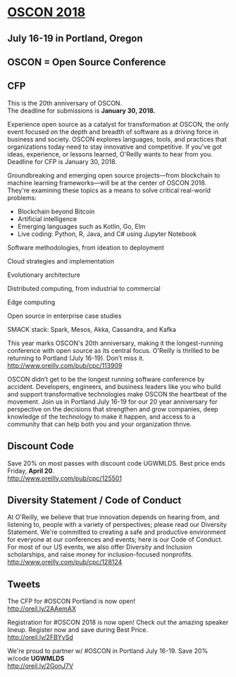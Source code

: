 # [OSCON 2018](https://conferences.oreilly.com/oscon/oscon-or)
## July 16-19 in Portland, Oregon
## OSCON = Open Source Conference

## CFP
This is the 20th anniversary of OSCON.   
The deadline for submissions is **January 30, 2018.**

Experience open source as a catalyst for transformation at OSCON, the only event focused on the depth and breadth of software as a driving force in business and society. OSCON explores languages, tools, and practices that organizations today need to stay innovative and competitive. If you’ve got ideas, experience, or lessons learned, O'Reilly wants to hear from you. Deadline for CFP is January 30, 2018. 

Groundbreaking and emerging open source projects—from blockchain to machine learning frameworks—will be at the center of OSCON 2018. They're examining these topics as a means to solve critical real-world problems: 
* Blockchain beyond Bitcoin
* Artificial intelligence
* Emerging languages such as Kotlin, Go, Elm
* Live coding: Python, R, Java, and C# using Jupyter Notebook

Software methodologies, from ideation to deployment

Cloud strategies and implementation

Evolutionary architecture

Distributed computing, from industrial to commercial

Edge computing

Open source in enterprise case studies

SMACK stack: Spark, Mesos, Akka, Cassandra, and Kafka


This year marks OSCON's 20th anniversary, making it the longest-running conference with open source as its central focus. O'Reilly is thrilled to be returning to Portland (July 16-19). Don’t miss it.
http://www.oreilly.com/pub/cpc/113909

OSCON didn’t get to be the longest running software conference by accident. Developers, engineers, and business leaders like you who build and support transformative technologies make OSCON the heartbeat of the movement. Join us in Portland July 16-19 for our 20 year anniversary for perspective on the decisions that strengthen and grow companies, deep knowledge of the technology to make it happen, and access to a community that can help both you and your organization thrive.

## Discount Code
Save 20% on most passes with discount code UGWMLDS. Best price ends Friday, **April 20**.  
http://www.oreilly.com/pub/cpc/125501

## Diversity Statement / Code of Conduct

At O'Reilly, we believe that true innovation depends on hearing from, and listening to, people with a variety of perspectives; please read our Diversity Statement. We're committed to creating a safe and productive environment for everyone at our conferences and events; here is our Code of Conduct. For most of our US events, we also offer Diversity and Inclusion scholarships, and raise money for inclusion-focused nonprofits.  
http://www.oreilly.com/pub/cpc/128124

## Tweets

The CFP for #OSCON Portland is now open!  
http://oreil.ly/2AAemAX

Registration for #OSCON 2018 is now open! Check out the amazing speaker lineup. Register now and save during Best Price.  
http://oreil.ly/2FBYySd

We're proud to partner w/ #OSCON in Portland July 16-19. Save 20% w/code **UGWMLDS**   
http://oreil.ly/2GonJ7V


